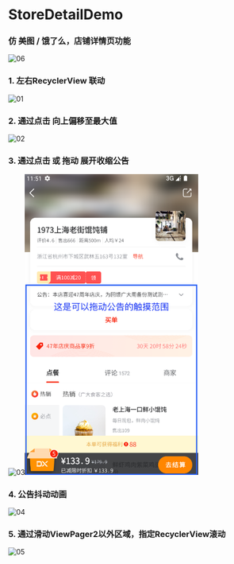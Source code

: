 # StoreDetailDemo

### 仿 美图 / 饿了么，店铺详情页功能
<img src="06.gif" alt="06" width="350">



### 1. 左右RecyclerView 联动
<img src="01.gif" alt="01" width="350">



### 2. 通过点击 向上偏移至最大值
<img src="02.gif" alt="02" width="350">



### 3. 通过点击 或 拖动 展开收缩公告
<img src="03.gif" alt="03" width="350"><span width="100"/><img src="07.png" alt="07" width="350">



### 4. 公告抖动动画
<img src="04.gif" alt="04" width="350">



### 5. 通过滑动ViewPager2以外区域，指定RecyclerView滚动
<img src="05.gif" alt="05" width="350">




